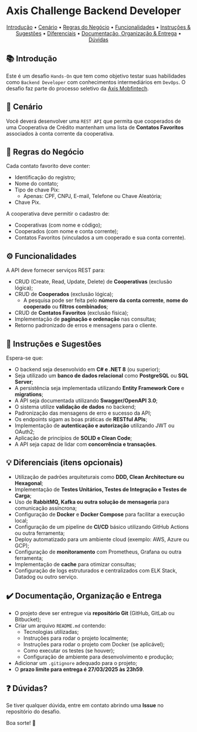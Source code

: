 # Axis Challenge Backend Developer

<p align="center">
   <a href="#-introducao">Introdução</a> •
   <a href="#-cenario">Cenário</a> •
   <a href="#-regras-do-negocio">Regras do Negócio</a> •
   <a href="#-funcionalidades">Funcionalidades</a> •
   <a href="#-instrucoes-e-sugestoes">Instruções & Sugestões</a> •
   <a href="#-diferenciais">Diferenciais</a> •
   <a href="#-documentacao-organizacao-e-entrega">Documentação, Organização & Entrega</a> •
   <a href="#-duvidas">Dúvidas</a>
</p>

## 📚 Introdução

Este é um desafio `Hands-On` que tem como objetivo testar suas habilidades como `Backend Developer` com conhecimentos intermediários em `DevOps`. O desafio faz parte do processo seletivo da [Axis Mobfintech](https://axis-mobfintech.com/).

## 🚀 Cenário

Você deverá desenvolver uma `REST API` que permita que cooperados de uma Cooperativa de Crédito mantenham uma lista de **Contatos Favoritos** associados à conta corrente da cooperativa.

## 🎯 Regras do Negócio

Cada contato favorito deve conter:

- Identificação do registro;
- Nome do contato;
- Tipo de chave Pix:
  - Apenas: CPF, CNPJ, E-mail, Telefone ou Chave Aleatória;
- Chave Pix.

A cooperativa deve permitir o cadastro de:

- Cooperativas (com nome e código);
- Cooperados (com nome e conta corrente);
- Contatos Favoritos (vinculados a um cooperado e sua conta corrente).

## ⚙️ Funcionalidades

A API deve fornecer serviços REST para:

- CRUD (Create, Read, Update, Delete) de **Cooperativas** (exclusão lógica);
- CRUD de **Cooperados** (exclusão lógica);
  - A pesquisa pode ser feita pelo **número da conta corrente**, **nome do cooperado** ou **filtros combinados**;
- CRUD de **Contatos Favoritos** (exclusão física);
- Implementação de **paginação e ordenação** nas consultas;
- Retorno padronizado de erros e mensagens para o cliente.

## 📌 Instruções e Sugestões

Espera-se que:

- O backend seja desenvolvido em **C# e .NET 8** (ou superior);
- Seja utilizado um **banco de dados relacional** como **PostgreSQL** ou **SQL Server**;
- A persistência seja implementada utilizando **Entity Framework Core** e **migrations**;
- A API seja documentada utilizando **Swagger/OpenAPI 3.0**;
- O sistema utilize **validação de dados** no backend;
- Padronização das mensagens de erro e sucesso da API;
- Os endpoints sigam as boas práticas de **RESTful APIs**;
- Implementação de **autenticação e autorização** utilizando JWT ou OAuth2;
- Aplicação de princípios de **SOLID e Clean Code**;
- A API seja capaz de lidar com **concorrência e transações**.

## 💡 Diferenciais (itens opcionais)

- Utilização de padrões arquiteturais como **DDD, Clean Architecture ou Hexagonal**;
- Implementação de **Testes Unitários, Testes de Integração e Testes de Carga**;
- Uso de **RabbitMQ, Kafka ou outra solução de mensageria** para comunicação assíncrona;
- Configuração de **Docker** e **Docker Compose** para facilitar a execução local;
- Configuração de um pipeline de **CI/CD** básico utilizando GitHub Actions ou outra ferramenta;
- Deploy automatizado para um ambiente cloud (exemplo: AWS, Azure ou GCP);
- Configuração de **monitoramento** com Prometheus, Grafana ou outra ferramenta;
- Implementação de **cache** para otimizar consultas;
- Configuração de logs estruturados e centralizados com ELK Stack, Datadog ou outro serviço.

## ✔️ Documentação, Organização e Entrega

- O projeto deve ser entregue via **repositório Git** (GitHub, GitLab ou Bitbucket);
- Criar um arquivo `README.md` contendo:
  - Tecnologias utilizadas;
  - Instruções para rodar o projeto localmente;
  - Instruções para rodar o projeto com Docker (se aplicável);
  - Como executar os testes (se houver);
  - Configuração de ambiente para desenvolvimento e produção;
- Adicionar um `.gitignore` adequado para o projeto;
- O **prazo limite para entrega é 27/03/2025 às 23h59**.

## ❓ Dúvidas?

Se tiver qualquer dúvida, entre em contato abrindo uma **Issue** no repositório do desafio.

Boa sorte! 🚀
